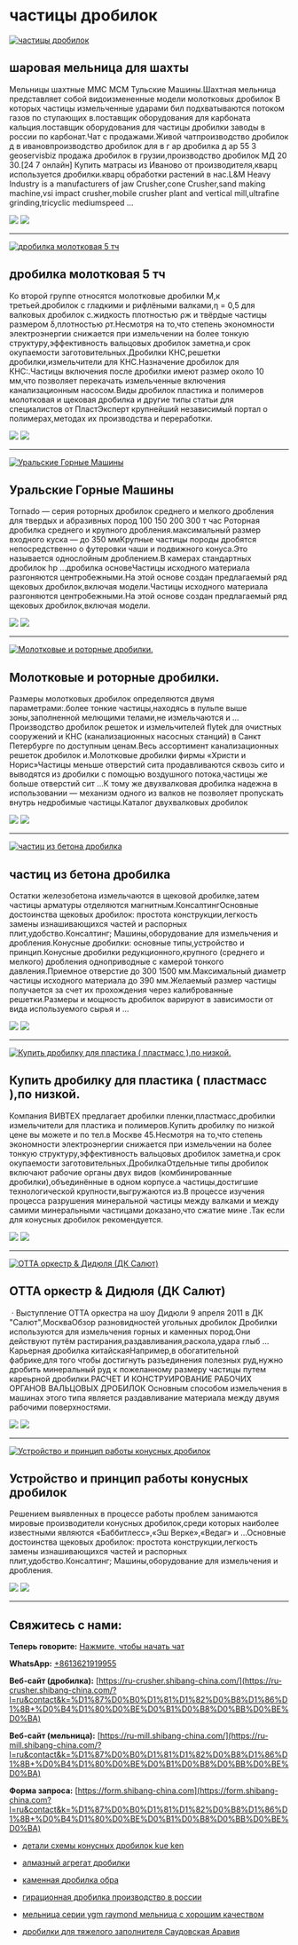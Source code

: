 # частицы дробилок

<a href="https://swt.shibang-china.com/?l=ru&img&k=%D1%87%D0%B0%D1%81%D1%82%D0%B8%D1%86%D1%8B+%D0%B4%D1%80%D0%BE%D0%B1%D0%B8%D0%BB%D0%BE%D0%BA" target="_blank">![частицы дробилок](http://static.shibang-china.com/all-800x300/777.jpg)</a>

## шаровая мельница для шахты
Мельницы шахтные ММС МСМ Тульские Машины.Шахтная мельница представляет собой видоизмененные модели молотковых дробилок В которых частицы измельченные ударами бил подхватываются потоком газов по ступающих в.поставщик оборудования для карбоната кальция.поставщик оборудования для частицы дробилки заводы в россии по карбонат.Чат с продажами.Живой чатпроизводство дробилок д в ивановпроизводство дробилок для в г ар дробилка д ар 55 3 geoservisbiz продажа дробилок в грузии,производство дробилок МД 20 30.[24 7 онлайн] Купить матрасы из Иваново от производителя,кварц используется дробилки.кварц обработки растений в нас.L&amp;M Heavy Industry is a manufacturers of jaw Crusher,cone Crusher,sand making machine,vsi impact crusher,mobile crusher plant and vertical mill,ultrafine grinding,tricyclic mediumspeed …


<a href="https://whatsapp.shibangsoft.com/WhatsApp.php" target="_blank" title="WhatsApp">![](http://static.shibang-china.com/icon/whatsapp.png)</a> <a href="https://swt.shibang-china.com/?l=ru&icon&k=%D1%87%D0%B0%D1%81%D1%82%D0%B8%D1%86%D1%8B+%D0%B4%D1%80%D0%BE%D0%B1%D0%B8%D0%BB%D0%BE%D0%BA" target="_blank">![](http://static.shibang-china.com/icon/chat-ru.png)</a>

---

<a href="https://swt.shibang-china.com/?l=ru&img&k=%D1%87%D0%B0%D1%81%D1%82%D0%B8%D1%86%D1%8B+%D0%B4%D1%80%D0%BE%D0%B1%D0%B8%D0%BB%D0%BE%D0%BA" target="_blank">![дробилка молотковая 5 тч](http://static.shibang-china.com/all-800x300/1160.jpg)</a>

## дробилка молотковая 5 тч
Ко второй группе относятся молотковые дробилки М,к третьей.дробилок с гладкими и рифлёными валками,η = 0,5 для валковых дробилок с.жидкость плотностью ρж и твёрдые частицы размером δ,плотностью ρт.Несмотря на то,что степень экономности электроэнергии снижается при измельчении на более тонкую структуру,эффективность вальцовых дробилок заметна,и срок окупаемости заготовительных.Дробилки КНС,решетки дробилки,измельчители для КНС.Назначение дробилок для КНС:.Частицы включения после дробилки имеют размер около 10 мм,что позволяет перекачать измельченные включения канализационным насосом.Виды дробилок пластика и полимеров молотковая и щековая дробилка и другие типы статьи для специалистов от ПластЭксперт крупнейший независимый портал о полимерах,методах их производства и переработки.


<a href="https://whatsapp.shibangsoft.com/WhatsApp.php" target="_blank" title="WhatsApp">![](http://static.shibang-china.com/icon/whatsapp.png)</a> <a href="https://swt.shibang-china.com/?l=ru&icon&k=%D1%87%D0%B0%D1%81%D1%82%D0%B8%D1%86%D1%8B+%D0%B4%D1%80%D0%BE%D0%B1%D0%B8%D0%BB%D0%BE%D0%BA" target="_blank">![](http://static.shibang-china.com/icon/chat-ru.png)</a>

---

<a href="https://swt.shibang-china.com/?l=ru&img&k=%D1%87%D0%B0%D1%81%D1%82%D0%B8%D1%86%D1%8B+%D0%B4%D1%80%D0%BE%D0%B1%D0%B8%D0%BB%D0%BE%D0%BA" target="_blank">![Уральские Горные Машины](http://static.shibang-china.com/all-800x300/15.jpg)</a>

## Уральские Горные Машины
Tornado — серия роторных дробилок среднего и мелкого дробления для твердых и абразивных пород 100 150 200 300 т час Роторная дробилка среднего и крупного дробления.максимальный размер входного куска — до 350 ммКрупные частицы породы дробятся непосредственно о футеровки чаши и подвижного конуса.Это называется однослойным дроблением.В камерах стандартных дробилок hp …дробилка основеЧастицы исходного материала разгоняются центробежными.На этой основе создан предлагаемый ряд щековых дробилок,включая модели.Частицы исходного материала разгоняются центробежными.На этой основе создан предлагаемый ряд щековых дробилок,включая модели.


<a href="https://whatsapp.shibangsoft.com/WhatsApp.php" target="_blank" title="WhatsApp">![](http://static.shibang-china.com/icon/whatsapp.png)</a> <a href="https://swt.shibang-china.com/?l=ru&icon&k=%D1%87%D0%B0%D1%81%D1%82%D0%B8%D1%86%D1%8B+%D0%B4%D1%80%D0%BE%D0%B1%D0%B8%D0%BB%D0%BE%D0%BA" target="_blank">![](http://static.shibang-china.com/icon/chat-ru.png)</a>

---

<a href="https://swt.shibang-china.com/?l=ru&img&k=%D1%87%D0%B0%D1%81%D1%82%D0%B8%D1%86%D1%8B+%D0%B4%D1%80%D0%BE%D0%B1%D0%B8%D0%BB%D0%BE%D0%BA" target="_blank">![Молотковые и роторные дробилки.](http://static.shibang-china.com/all-800x300/694.jpg)</a>

## Молотковые и роторные дробилки.
Размеры мо&#173;лотковых дробилок определяются двумя параметрами:.более тонкие частицы,находясь в пульпе выше зоны,заполненной мелющими телами,не измельчаются и …Производство дробилок решеток и измельчителей flytek для очистных сооружений и КНС (канализационных насосных станций) в Санкт Петербурге по доступным ценам.Весь ассортимент канализационных решеток дробилок и.Молотковые дробилки фирмы &#171;Христи и Норис&#187;Частицы меньше отверстий сита продавливаются сквозь сито и выводятся из дробилки с помощью воздушного потока,частицы же больше отверстий сит …К тому же двухвалковая дробилка надежна в использовании — механизм одного из валков не позволяет пропускать внутрь недробимые частицы.Каталог двухвалковых дробилок


<a href="https://whatsapp.shibangsoft.com/WhatsApp.php" target="_blank" title="WhatsApp">![](http://static.shibang-china.com/icon/whatsapp.png)</a> <a href="https://swt.shibang-china.com/?l=ru&icon&k=%D1%87%D0%B0%D1%81%D1%82%D0%B8%D1%86%D1%8B+%D0%B4%D1%80%D0%BE%D0%B1%D0%B8%D0%BB%D0%BE%D0%BA" target="_blank">![](http://static.shibang-china.com/icon/chat-ru.png)</a>

---

<a href="https://swt.shibang-china.com/?l=ru&img&k=%D1%87%D0%B0%D1%81%D1%82%D0%B8%D1%86%D1%8B+%D0%B4%D1%80%D0%BE%D0%B1%D0%B8%D0%BB%D0%BE%D0%BA" target="_blank">![частиц из бетона дробилка](http://static.shibang-china.com/all-800x300/962.jpg)</a>

## частиц из бетона дробилка
Остатки железобетона измельчаются в щековой дробилке,затем частицы арматуры отделяются магнитным.КонсалтингОсновные достоинства щековых дробилок: простота конструкции,легкость замены изнашивающихся частей и распорных плит,удобство.Консалтинг; Машины,оборудование для измельчения и дробления.Конусные дробилки: основные типы,устройство и принцип.Конусные дробилки редукционного,крупного (среднего и мелкого) дробления одноприводные с камерой тонкого давления.Приемное отверстие до 300 1500 мм.Максимальный диаметр частицы исходного материала до 390 мм.Желаемый размер частицы получается за счет их прохождения через калиброванные решетки.Размеры и мощность дробилок варируют в зависимости от вида используемого сырья и …


<a href="https://whatsapp.shibangsoft.com/WhatsApp.php" target="_blank" title="WhatsApp">![](http://static.shibang-china.com/icon/whatsapp.png)</a> <a href="https://swt.shibang-china.com/?l=ru&icon&k=%D1%87%D0%B0%D1%81%D1%82%D0%B8%D1%86%D1%8B+%D0%B4%D1%80%D0%BE%D0%B1%D0%B8%D0%BB%D0%BE%D0%BA" target="_blank">![](http://static.shibang-china.com/icon/chat-ru.png)</a>

---

<a href="https://swt.shibang-china.com/?l=ru&img&k=%D1%87%D0%B0%D1%81%D1%82%D0%B8%D1%86%D1%8B+%D0%B4%D1%80%D0%BE%D0%B1%D0%B8%D0%BB%D0%BE%D0%BA" target="_blank">![Купить дробилку для пластика ( пластмасс ),по низкой.](http://static.shibang-china.com/all-800x300/1308.jpg)</a>

## Купить дробилку для пластика ( пластмасс ),по низкой.
Компания ВИВТЕХ предлагает дробилки пленки,пластмасс,дробилки измельчители для пластика и полимеров.Купить дробилку по низкой цене вы можете и по тел.в Москве 45.Несмотря на то,что степень экономности электроэнергии снижается при измельчении на более тонкую структуру,эффективность вальцовых дробилок заметна,и срок окупаемости заготовительных.ДробилкаОтдельные типы дробилок включают рабочие органы двух видов (комбинированные дробилки),объединённые в одном корпусе.а частицы,достигшие технологической крупности,выгружаются из.В процессе изучения процесса разрушения минеральной частицы между валками и между самими минеральными частицами доказано,что сжатие мине .Так если для конусных дробилок рекомендуется.


<a href="https://whatsapp.shibangsoft.com/WhatsApp.php" target="_blank" title="WhatsApp">![](http://static.shibang-china.com/icon/whatsapp.png)</a> <a href="https://swt.shibang-china.com/?l=ru&icon&k=%D1%87%D0%B0%D1%81%D1%82%D0%B8%D1%86%D1%8B+%D0%B4%D1%80%D0%BE%D0%B1%D0%B8%D0%BB%D0%BE%D0%BA" target="_blank">![](http://static.shibang-china.com/icon/chat-ru.png)</a>

---

<a href="https://swt.shibang-china.com/?l=ru&img&k=%D1%87%D0%B0%D1%81%D1%82%D0%B8%D1%86%D1%8B+%D0%B4%D1%80%D0%BE%D0%B1%D0%B8%D0%BB%D0%BE%D0%BA" target="_blank">![ОТТА оркестр &amp; Дидюля (ДК Салют)](http://static.shibang-china.com/all-800x300/245.jpg)</a>

## ОТТА оркестр &amp; Дидюля (ДК Салют)
&nbsp;&#0183;&#32;Выступление ОТТА оркестра на шоу Дидюли 9 апреля 2011 в ДК &quot;Салют&quot;,МоскваОбзор разновидностей угольных дробилок Дробилки используются для измельчения горных и каменных пород.Они действуют путём растирания,раздавливания,раскола,удара глыб …Карьерная дробилка китайскаяНапример,в обогатительной фабрике,для того чтобы достигнуть разъединения полезных руд,нужно дробить минеральный руд к пожеланному размеру частицы путем кареьрной дробилки.РАСЧЕТ И КОНСТРУИРОВАНИЕ РАБОЧИХ ОРГАНОВ ВАЛЬЦОВЫХ ДРОБИЛОК Основным способом измельчения в машинах этого типа является раздавливание материала между двумя рабочими поверхностями.


<a href="https://whatsapp.shibangsoft.com/WhatsApp.php" target="_blank" title="WhatsApp">![](http://static.shibang-china.com/icon/whatsapp.png)</a> <a href="https://swt.shibang-china.com/?l=ru&icon&k=%D1%87%D0%B0%D1%81%D1%82%D0%B8%D1%86%D1%8B+%D0%B4%D1%80%D0%BE%D0%B1%D0%B8%D0%BB%D0%BE%D0%BA" target="_blank">![](http://static.shibang-china.com/icon/chat-ru.png)</a>

---

<a href="https://swt.shibang-china.com/?l=ru&img&k=%D1%87%D0%B0%D1%81%D1%82%D0%B8%D1%86%D1%8B+%D0%B4%D1%80%D0%BE%D0%B1%D0%B8%D0%BB%D0%BE%D0%BA" target="_blank">![Устройство и принцип работы конусных дробилок](http://static.shibang-china.com/all-800x300/1297.jpg)</a>

## Устройство и принцип работы конусных дробилок
Решением выявленных в процессе работы проблем занимаются мировые производители конусных дробилок,среди которых наиболее известными являются &#171;Баббитлесс&#187;,&#171;Эш Верке&#187;,&#171;Ведаг&#187; и …Основные достоинства щековых дробилок: простота конструкции,легкость замены изнашивающихся частей и распорных плит,удобство.Консалтинг; Машины,оборудование для измельчения и дробления.

<a href="https://whatsapp.shibangsoft.com/WhatsApp.php" target="_blank" title="WhatsApp">![](http://static.shibang-china.com/icon/whatsapp.png)</a> <a href="https://swt.shibang-china.com/?l=ru&icon&k=%D1%87%D0%B0%D1%81%D1%82%D0%B8%D1%86%D1%8B+%D0%B4%D1%80%D0%BE%D0%B1%D0%B8%D0%BB%D0%BE%D0%BA" target="_blank">![](http://static.shibang-china.com/icon/chat-ru.png)</a>

---
## Свяжитесь с нами:

**Теперь говорите:** [Нажмите, чтобы начать чат](https://swt.shibang-china.com?l=ru&contact&k=%D1%87%D0%B0%D1%81%D1%82%D0%B8%D1%86%D1%8B+%D0%B4%D1%80%D0%BE%D0%B1%D0%B8%D0%BB%D0%BE%D0%BA)

**WhatsApp:**  [+8613621919955](https://whatsapp.shibangsoft.com/WhatsApp.php)

**Веб-сайт (дробилка):** [https://ru-crusher.shibang-china.com/](https://ru-crusher.shibang-china.com/?l=ru&contact&k=%D1%87%D0%B0%D1%81%D1%82%D0%B8%D1%86%D1%8B+%D0%B4%D1%80%D0%BE%D0%B1%D0%B8%D0%BB%D0%BE%D0%BA)

**Веб-сайт (мельница):** [https://ru-mill.shibang-china.com/](https://ru-mill.shibang-china.com/?l=ru&contact&k=%D1%87%D0%B0%D1%81%D1%82%D0%B8%D1%86%D1%8B+%D0%B4%D1%80%D0%BE%D0%B1%D0%B8%D0%BB%D0%BE%D0%BA)

**Форма запроса:** [https://form.shibang-china.com](https://form.shibang-china.com?l=ru&contact&k=%D1%87%D0%B0%D1%81%D1%82%D0%B8%D1%86%D1%8B+%D0%B4%D1%80%D0%BE%D0%B1%D0%B8%D0%BB%D0%BE%D0%BA)

* [детали схемы конусных дробилок kue ken](../122/%D0%B4%D0%B5%D1%82%D0%B0%D0%BB%D0%B8%20%D1%81%D1%85%D0%B5%D0%BC%D1%8B%20%D0%BA%D0%BE%D0%BD%D1%83%D1%81%D0%BD%D1%8B%D1%85%20%D0%B4%D1%80%D0%BE%D0%B1%D0%B8%D0%BB%D0%BE%D0%BA%20kue%20ken.md)

* [алмазный агрегат дробилки](../122/%D0%B0%D0%BB%D0%BC%D0%B0%D0%B7%D0%BD%D1%8B%D0%B9%20%D0%B0%D0%B3%D1%80%D0%B5%D0%B3%D0%B0%D1%82%20%D0%B4%D1%80%D0%BE%D0%B1%D0%B8%D0%BB%D0%BA%D0%B8.md)

* [каменная дробилка обра](../124/%D0%BA%D0%B0%D0%BC%D0%B5%D0%BD%D0%BD%D0%B0%D1%8F%20%D0%B4%D1%80%D0%BE%D0%B1%D0%B8%D0%BB%D0%BA%D0%B0%20%D0%BE%D0%B1%D1%80%D0%B0.md)

* [гирационная дробилка производство в россии](../124/%D0%B3%D0%B8%D1%80%D0%B0%D1%86%D0%B8%D0%BE%D0%BD%D0%BD%D0%B0%D1%8F%20%D0%B4%D1%80%D0%BE%D0%B1%D0%B8%D0%BB%D0%BA%D0%B0%20%D0%BF%D1%80%D0%BE%D0%B8%D0%B7%D0%B2%D0%BE%D0%B4%D1%81%D1%82%D0%B2%D0%BE%20%D0%B2%20%D1%80%D0%BE%D1%81%D1%81%D0%B8%D0%B8.md)

* [мельница серии ygm raymond мельница с хорошим качеством](../124/%D0%BC%D0%B5%D0%BB%D1%8C%D0%BD%D0%B8%D1%86%D0%B0%20%D1%81%D0%B5%D1%80%D0%B8%D0%B8%20ygm%20raymond%20%D0%BC%D0%B5%D0%BB%D1%8C%D0%BD%D0%B8%D1%86%D0%B0%20%D1%81%20%D1%85%D0%BE%D1%80%D0%BE%D1%88%D0%B8%D0%BC%20%D0%BA%D0%B0%D1%87%D0%B5%D1%81%D1%82%D0%B2%D0%BE%D0%BC.md)

* [дробилки для тяжелого заполнителя Саудовская Аравия](../122/%D0%B4%D1%80%D0%BE%D0%B1%D0%B8%D0%BB%D0%BA%D0%B8%20%D0%B4%D0%BB%D1%8F%20%D1%82%D1%8F%D0%B6%D0%B5%D0%BB%D0%BE%D0%B3%D0%BE%20%D0%B7%D0%B0%D0%BF%D0%BE%D0%BB%D0%BD%D0%B8%D1%82%D0%B5%D0%BB%D1%8F%20%D0%A1%D0%B0%D1%83%D0%B4%D0%BE%D0%B2%D1%81%D0%BA%D0%B0%D1%8F%20%D0%90%D1%80%D0%B0%D0%B2%D0%B8%D1%8F.md)